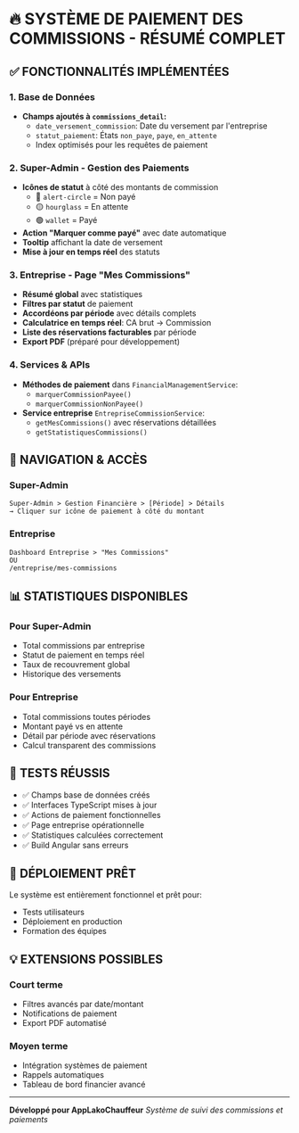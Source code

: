 # 🔥 SYSTÈME DE PAIEMENT DES COMMISSIONS - RÉSUMÉ COMPLET

## ✅ FONCTIONNALITÉS IMPLÉMENTÉES

### 1. Base de Données
- **Champs ajoutés à `commissions_detail`:**
  - `date_versement_commission`: Date du versement par l'entreprise
  - `statut_paiement`: États `non_paye`, `paye`, `en_attente`
  - Index optimisés pour les requêtes de paiement

### 2. Super-Admin - Gestion des Paiements
- **Icônes de statut** à côté des montants de commission
  - 🔴 `alert-circle` = Non payé
  - 🟡 `hourglass` = En attente  
  - 🟢 `wallet` = Payé
- **Action "Marquer comme payé"** avec date automatique
- **Tooltip** affichant la date de versement
- **Mise à jour en temps réel** des statuts

### 3. Entreprise - Page "Mes Commissions"
- **Résumé global** avec statistiques
- **Filtres par statut** de paiement
- **Accordéons par période** avec détails complets
- **Calculatrice en temps réel**: CA brut → Commission
- **Liste des réservations facturables** par période
- **Export PDF** (préparé pour développement)

### 4. Services & APIs
- **Méthodes de paiement** dans `FinancialManagementService`:
  - `marquerCommissionPayee()`
  - `marquerCommissionNonPayee()`
- **Service entreprise** `EntrepriseCommissionService`:
  - `getMesCommissions()` avec réservations détaillées
  - `getStatistiquesCommissions()`

## 🎯 NAVIGATION & ACCÈS

### Super-Admin
```
Super-Admin > Gestion Financière > [Période] > Détails
→ Cliquer sur icône de paiement à côté du montant
```

### Entreprise  
```
Dashboard Entreprise > "Mes Commissions"
OU
/entreprise/mes-commissions
```

## 📊 STATISTIQUES DISPONIBLES

### Pour Super-Admin
- Total commissions par entreprise
- Statut de paiement en temps réel
- Taux de recouvrement global
- Historique des versements

### Pour Entreprise
- Total commissions toutes périodes
- Montant payé vs en attente
- Détail par période avec réservations
- Calcul transparent des commissions

## 🧪 TESTS RÉUSSIS

- ✅ Champs base de données créés
- ✅ Interfaces TypeScript mises à jour
- ✅ Actions de paiement fonctionnelles
- ✅ Page entreprise opérationnelle
- ✅ Statistiques calculées correctement
- ✅ Build Angular sans erreurs

## 🚀 DÉPLOIEMENT PRÊT

Le système est entièrement fonctionnel et prêt pour:
- Tests utilisateurs
- Déploiement en production
- Formation des équipes

## 💡 EXTENSIONS POSSIBLES

### Court terme
- Filtres avancés par date/montant
- Notifications de paiement
- Export PDF automatisé

### Moyen terme
- Intégration systèmes de paiement
- Rappels automatiques
- Tableau de bord financier avancé

---

**Développé pour AppLakoChauffeur** 
*Système de suivi des commissions et paiements*